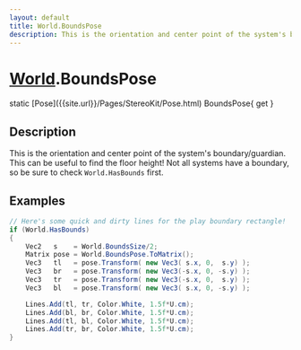 ```yaml
---
layout: default
title: World.BoundsPose
description: This is the orientation and center point of the system's boundary/guardian. This can be useful to find the floor height! Not all systems have a boundary, so be sure to check World.HasBounds first.
---
```

# [World]({{site.url}}/Pages/StereoKit/World.html).BoundsPose

<div class='signature' markdown='1'>
static [Pose]({{site.url}}/Pages/StereoKit/Pose.html) BoundsPose{ get }
</div>

## Description
This is the orientation and center point of the system's
boundary/guardian. This can be useful to find the floor height!
Not all systems have a boundary, so be sure to check
`World.HasBounds` first.


## Examples

```csharp
// Here's some quick and dirty lines for the play boundary rectangle!
if (World.HasBounds)
{
	Vec2   s    = World.BoundsSize/2;
	Matrix pose = World.BoundsPose.ToMatrix();
	Vec3   tl   = pose.Transform( new Vec3( s.x, 0,  s.y) );
	Vec3   br   = pose.Transform( new Vec3(-s.x, 0, -s.y) );
	Vec3   tr   = pose.Transform( new Vec3(-s.x, 0,  s.y) );
	Vec3   bl   = pose.Transform( new Vec3( s.x, 0, -s.y) );

	Lines.Add(tl, tr, Color.White, 1.5f*U.cm);
	Lines.Add(bl, br, Color.White, 1.5f*U.cm);
	Lines.Add(tl, bl, Color.White, 1.5f*U.cm);
	Lines.Add(tr, br, Color.White, 1.5f*U.cm);
}
```

